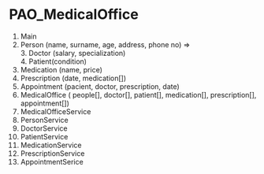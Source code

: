 # PAO_MedicalOffice

1. Main
2. Person (name, surname, age, address, phone no) => </br>
	3. Doctor (salary, specialization) </br>
	4. Patient(condition)
5. Medication (name, price)
6. Prescription (date, medication[])
7. Appointment (pacient, doctor, prescription, date)
8. MedicalOffice (
	people[], doctor[], patient[], medication[], prescription[], appointment[])
9. MedicalOfficeService 
10. PersonService
11. DoctorService
12. PatientService
13. MedicationService
14. PrescriptionService
15. AppointmentSerice
